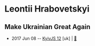 # Leontii Hrabovetskyi

## Make Ukrainian Great Again
- 2017 Jun 08 -- [KyivJS 12](https://www.youtube.com/watch?v=WMJyKXIafsM) [uk] | [:notebook:](https://drive.google.com/file/d/0B4xFRFS363tpdGhodi1wSTlaVjQ/view)  
